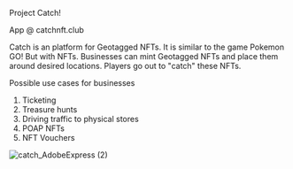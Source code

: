 Project Catch!

App @ catchnft.club

Catch is an platform for Geotagged NFTs. It is similar to the game Pokemon GO! But with NFTs. Businesses can mint Geotagged NFTs and place them around desired locations. Players go out to "catch" these NFTs.

Possible use cases for businesses

1) Ticketing
2) Treasure hunts
3) Driving traffic to physical stores
4) POAP NFTs
5) NFT Vouchers


![catch_AdobeExpress (2)](https://user-images.githubusercontent.com/74546450/229768812-ee83eb2d-426a-48d3-82c7-0b0406781e0a.gif)
